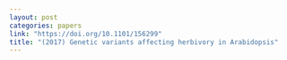 ```yaml
---
layout: post
categories: papers
link: "https://doi.org/10.1101/156299"
title: "(2017) Genetic variants affecting herbivory in Arabidopsis"
---
```

